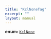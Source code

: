 ```yaml
---
title: "KclNoneTag"
excerpt: ""
layout: manual
---
```



**enum:** [`KclNone`](/docs/kcl/types/KclNone)








